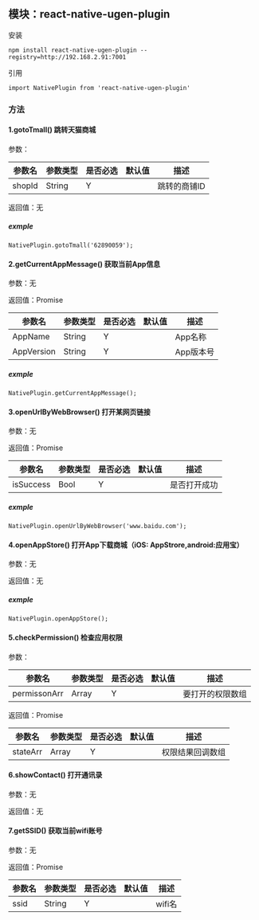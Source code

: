 
## 模块：react-native-ugen-plugin

安装
```
npm install react-native-ugen-plugin --registry=http://192.168.2.91:7001
```

引用
```
import NativePlugin from 'react-native-ugen-plugin'
```


### 方法

#### 1.gotoTmall()  跳转天猫商城

参数：

 参数名                   | 参数类型   | 是否必选 | 默认值   | 描述
---------------------- | ------ | -------- | --------- | -----------
 shopId          |String  |Y     |           | 跳转的商铺ID
 
 返回值：无

##### exmple
```
NativePlugin.gotoTmall('62890059');

```

#### 2.getCurrentAppMessage()  获取当前App信息

参数：无

返回值：Promise

 参数名                   | 参数类型   | 是否必选 | 默认值   | 描述
---------------------- | ------ | -------- | --------- | -----------
 AppName          |String  |Y     |           | App名称
  AppVersion          |String  |Y     |           | App版本号
##### exmple
```
NativePlugin.getCurrentAppMessage();
```

#### 3.openUrlByWebBrowser()  打开某网页链接

参数：无

返回值：Promise

 参数名                   | 参数类型   | 是否必选 | 默认值   | 描述
---------------------- | ------ | -------- | --------- | -----------
isSuccess          |Bool  |Y     |           | 是否打开成功

##### exmple
```
NativePlugin.openUrlByWebBrowser('www.baidu.com');
```
#### 4.openAppStore()  打开App下载商城（iOS: AppStrore,android:应用宝）

参数：无

返回值：无

##### exmple
```
NativePlugin.openAppStore();
```
#### 5.checkPermission()  检查应用权限

参数：

 参数名                   | 参数类型   | 是否必选 | 默认值   | 描述
---------------------- | ------ | -------- | --------- | -----------
permissonArr         |Array  |Y     |           | 要打开的权限数组

返回值：Promise

 参数名                   | 参数类型   | 是否必选 | 默认值   | 描述
---------------------- | ------ | -------- | --------- | -----------
stateArr         |Array  |Y     |           | 权限结果回调数组


#### 6.showContact()  打开通讯录

参数：无

返回值：无


#### 7.getSSID()  获取当前wifi账号

参数：无

返回值：Promise

 参数名                   | 参数类型   | 是否必选 | 默认值   | 描述
---------------------- | ------ | -------- | --------- | -----------
ssid        |String  |Y     |           | wifi名

